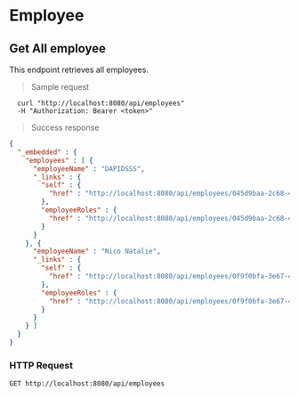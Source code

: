 # Employee

## Get All employee
This endpoint retrieves all employees.

> Sample request

```shell
  curl "http://localhost:8080/api/employees"
  -H "Authorization: Bearer <token>"
```

> Success response

```json
{
  "_embedded" : {
    "employees" : [ {
      "employeeName" : "DAPIDSSS",
      "_links" : {
        "self" : {
          "href" : "http://localhost:8080/api/employees/045d9baa-2c68-4390-a385-a4bfef33e9dd"
        },
        "employeeRoles" : {
          "href" : "http://localhost:8080/api/employees/045d9baa-2c68-4390-a385-a4bfef33e9dd/employeeRoles"
        }
      }
    }, {
      "employeeName" : "Nico Natalie",
      "_links" : {
        "self" : {
          "href" : "http://localhost:8080/api/employees/0f9f0bfa-3e67-498c-bb5d-84a94b56d804"
        },
        "employeeRoles" : {
          "href" : "http://localhost:8080/api/employees/0f9f0bfa-3e67-498c-bb5d-84a94b56d804/employeeRoles"
        }
      }
    } ]
  }
}
```

### HTTP Request

`GET http://localhost:8080/api/employees`

